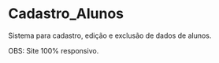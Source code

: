 # Cadastro_Alunos
Sistema para cadastro, edição e exclusão de dados de alunos.

OBS: Site 100% responsivo.
